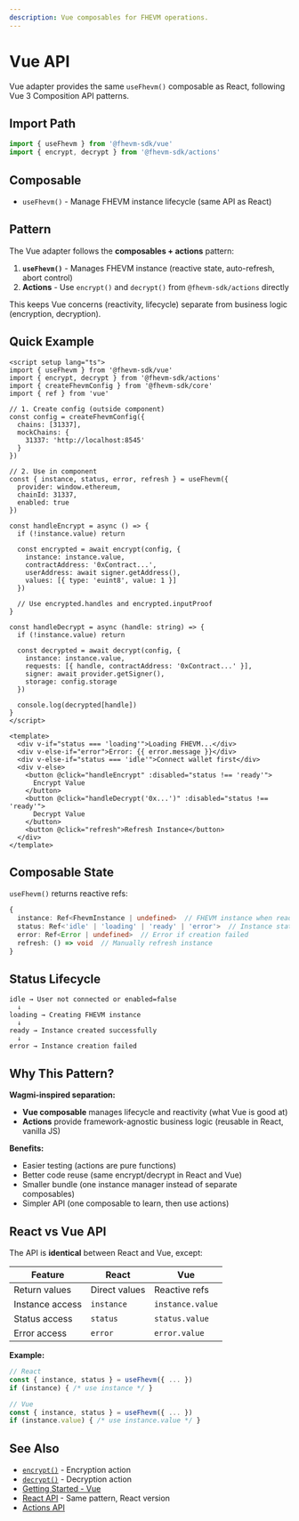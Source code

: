 ```yaml
---
description: Vue composables for FHEVM operations.
---
```


# Vue API

Vue adapter provides the same `useFhevm()` composable as React, following Vue 3 Composition API patterns.

## Import Path

```typescript
import { useFhevm } from '@fhevm-sdk/vue'
import { encrypt, decrypt } from '@fhevm-sdk/actions'
```

## Composable

- `useFhevm()` - Manage FHEVM instance lifecycle (same API as React)

## Pattern

The Vue adapter follows the **composables + actions** pattern:

1. **`useFhevm()`** - Manages FHEVM instance (reactive state, auto-refresh, abort control)
2. **Actions** - Use `encrypt()` and `decrypt()` from `@fhevm-sdk/actions` directly

This keeps Vue concerns (reactivity, lifecycle) separate from business logic (encryption, decryption).

## Quick Example

```vue
<script setup lang="ts">
import { useFhevm } from '@fhevm-sdk/vue'
import { encrypt, decrypt } from '@fhevm-sdk/actions'
import { createFhevmConfig } from '@fhevm-sdk/core'
import { ref } from 'vue'

// 1. Create config (outside component)
const config = createFhevmConfig({
  chains: [31337],
  mockChains: {
    31337: 'http://localhost:8545'
  }
})

// 2. Use in component
const { instance, status, error, refresh } = useFhevm({
  provider: window.ethereum,
  chainId: 31337,
  enabled: true
})

const handleEncrypt = async () => {
  if (!instance.value) return

  const encrypted = await encrypt(config, {
    instance: instance.value,
    contractAddress: '0xContract...',
    userAddress: await signer.getAddress(),
    values: [{ type: 'euint8', value: 1 }]
  })

  // Use encrypted.handles and encrypted.inputProof
}

const handleDecrypt = async (handle: string) => {
  if (!instance.value) return

  const decrypted = await decrypt(config, {
    instance: instance.value,
    requests: [{ handle, contractAddress: '0xContract...' }],
    signer: await provider.getSigner(),
    storage: config.storage
  })

  console.log(decrypted[handle])
}
</script>

<template>
  <div v-if="status === 'loading'">Loading FHEVM...</div>
  <div v-else-if="error">Error: {{ error.message }}</div>
  <div v-else-if="status === 'idle'">Connect wallet first</div>
  <div v-else>
    <button @click="handleEncrypt" :disabled="status !== 'ready'">
      Encrypt Value
    </button>
    <button @click="handleDecrypt('0x...')" :disabled="status !== 'ready'">
      Decrypt Value
    </button>
    <button @click="refresh">Refresh Instance</button>
  </div>
</template>
```

## Composable State

`useFhevm()` returns reactive refs:

```typescript
{
  instance: Ref<FhevmInstance | undefined>  // FHEVM instance when ready
  status: Ref<'idle' | 'loading' | 'ready' | 'error'>  // Instance state
  error: Ref<Error | undefined>  // Error if creation failed
  refresh: () => void  // Manually refresh instance
}
```

## Status Lifecycle

```
idle → User not connected or enabled=false
  ↓
loading → Creating FHEVM instance
  ↓
ready → Instance created successfully
  ↓
error → Instance creation failed
```

## Why This Pattern?

**Wagmi-inspired separation:**
- **Vue composable** manages lifecycle and reactivity (what Vue is good at)
- **Actions** provide framework-agnostic business logic (reusable in React, vanilla JS)

**Benefits:**
- Easier testing (actions are pure functions)
- Better code reuse (same encrypt/decrypt in React and Vue)
- Smaller bundle (one instance manager instead of separate composables)
- Simpler API (one composable to learn, then use actions)

## React vs Vue API

The API is **identical** between React and Vue, except:

| Feature | React | Vue |
|---------|-------|-----|
| Return values | Direct values | Reactive refs |
| Instance access | `instance` | `instance.value` |
| Status access | `status` | `status.value` |
| Error access | `error` | `error.value` |

**Example:**

```typescript
// React
const { instance, status } = useFhevm({ ... })
if (instance) { /* use instance */ }

// Vue
const { instance, status } = useFhevm({ ... })
if (instance.value) { /* use instance.value */ }
```

## See Also

- [`encrypt()`](../actions/encrypt.md) - Encryption action
- [`decrypt()`](../actions/decrypt.md) - Decryption action
- [Getting Started - Vue](../../getting-started/quick-start-vue.md)
- [React API](../react/README.md) - Same pattern, React version
- [Actions API](../actions/README.md)
